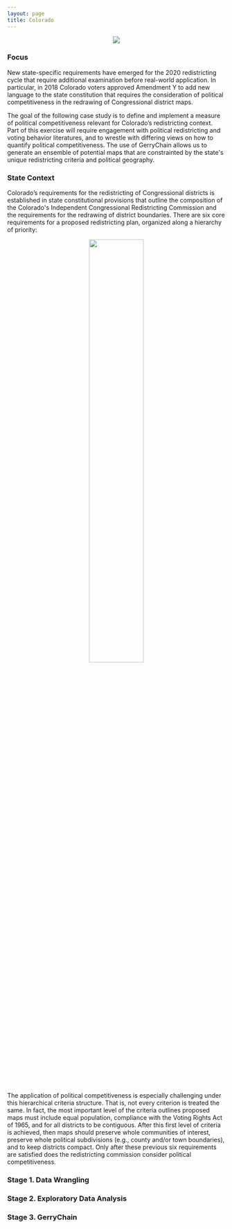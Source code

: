 ```yaml
---
layout: page
title: Colorado
---
```


<center><img src="{{ site.url }}{{ site.baseurl }}/assets/img/co_2012_dualgraph.png"></center>

### Focus

New state-specific requirements have emerged for the 2020 redistricting cycle that require additional examination before real-world application. In particular, in 2018 Colorado voters approved Amendment Y to add new language to the state constitution that requires the consideration of political competitiveness in the redrawing of Congressional district maps.  

The goal of the following case study is to define and implement a measure of political competitiveness relevant for Colorado’s redistricting context. Part of this exercise will require  engagement with political redistricting and voting behavior literatures, and to wrestle with differing views on how to quantify political competitiveness. The use of GerryChain allows us to generate an ensemble of potential maps that are constrainted by the state's unique redistricting criteria and political geography.

### State Context

Colorado’s requirements for the redistricting of Congressional districts is established in state constitutional provisions that outline the composition of the Colorado's Independent Congressional Redistricting Commission and the requirements for the redrawing of district boundaries. There are six core requirements for a proposed redistricting plan, organized along a hierarchy of priority:

<center><img src="{{ site.url }}{{ site.baseurl }}/assets/img/co_criteria.png" width="50%" height="50%"></center>

The application of political competitiveness is especially challenging under this hierarchical criteria structure. That is, not every criterion is treated the same. In fact, the most important level of the criteria outlines proposed maps must include equal population, compliance with the Voting Rights Act of 1965, and for all districts to be contiguous. After this first level of criteria is achieved, then maps should preserve whole communities of interest, preserve whole political subdivisions (e.g., county and/or town boundaries), and to keep districts compact. Only after these previous six requirements are satisfied does the redistricting commission consider political competitiveness.

### Stage 1. Data Wrangling

### Stage 2. Exploratory Data Analysis

### Stage 3. GerryChain
